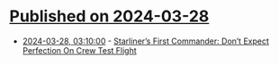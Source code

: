 # [Published on 2024-03-28](index.md)

* [2024-03-28, 03:10:00](https://soylentnews.org/article.pl?sid=24/03/26/1632257&from=rss) - [Starliner’s First Commander: Don’t Expect Perfection On Crew Test Flight ](https://soylentnews.org/article.pl?sid=24/03/26/1632257&from=rss)
